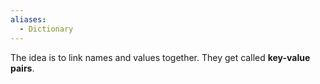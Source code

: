 ```yaml
---
aliases:
  - Dictionary
---
```

The idea is to link names and values together. They get called **key-value pairs**.
